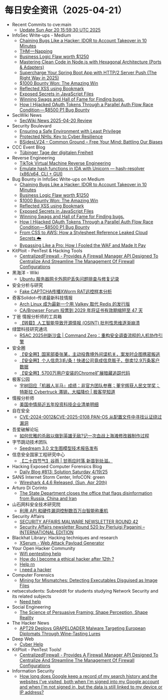 # 每日安全资讯（2025-04-21）

- Recent Commits to cve:main
  - [Update Sun Apr 20 15:59:30 UTC 2025](https://github.com/trickest/cve/commit/d1105969747a8dd102f293efab99303f928f9b0c)
- InfoSec Write-ups - Medium
  - [Chaining Bugs Like a Hacker: IDOR to Account Takeover in 10 Minutes](https://infosecwriteups.com/chaining-bugs-like-a-hacker-idor-to-account-takeover-in-10-minutes-db0cba198007?source=rss----7b722bfd1b8d---4)
  - [THM — Napping](https://infosecwriteups.com/thm-napping-c707974cb4c8?source=rss----7b722bfd1b8d---4)
  - [Business Logic Flaw worth $1250](https://infosecwriteups.com/business-logic-flaw-worth-1250-35efcd1b9af9?source=rss----7b722bfd1b8d---4)
  - [Mastering Clean Code in Node.js with Hexagonal Architecture (Ports & Adapters)](https://infosecwriteups.com/mastering-clean-code-in-node-js-with-hexagonal-architecture-ports-adapters-e3a343a8c649?source=rss----7b722bfd1b8d---4)
  - [Supercharge Your Spring Boot App with HTTP/2 Server Push (The Right Way in 2025)](https://infosecwriteups.com/supercharge-your-spring-boot-app-with-http-2-server-push-the-right-way-in-2025-6d1fc94d6c8f?source=rss----7b722bfd1b8d---4)
  - [$1000 Bounty Won: The Amazing Win](https://infosecwriteups.com/1000-bounty-won-the-amazing-win-22da06954089?source=rss----7b722bfd1b8d---4)
  - [Reflected XSS using Bookmark](https://infosecwriteups.com/reflected-xss-using-bookmark-937cf27c5725?source=rss----7b722bfd1b8d---4)
  - [Exposed Secrets in JavaScript Files](https://infosecwriteups.com/exposed-secrets-in-javascript-files-430a76834952?source=rss----7b722bfd1b8d---4)
  - [Winning Swags and Hall of Fame for Finding bugs.](https://infosecwriteups.com/winning-swags-and-hall-of-fame-for-finding-bugs-7402555fefe3?source=rss----7b722bfd1b8d---4)
  - [How I Hijacked OAuth Tokens Through a Parallel Auth Flow Race Condition — $8500 P1 Bug Bounty](https://infosecwriteups.com/how-i-hijacked-oauth-tokens-through-a-parallel-auth-flow-race-condition-8500-p1-bug-bounty-7af1cccc4d4c?source=rss----7b722bfd1b8d---4)
- SecWiki News
  - [SecWiki News 2025-04-20 Review](http://www.sec-wiki.com/?2025-04-20)
- Security Boulevard
  - [Ensuring a Safe Environment with Least Privilege](https://securityboulevard.com/2025/04/ensuring-a-safe-environment-with-least-privilege/?utm_source=rss&utm_medium=rss&utm_campaign=ensuring-a-safe-environment-with-least-privilege)
  - [Protected NHIs: Key to Cyber Resilience](https://securityboulevard.com/2025/04/protected-nhis-key-to-cyber-resilience/?utm_source=rss&utm_medium=rss&utm_campaign=protected-nhis-key-to-cyber-resilience)
  - [BSidesLV24 – Common Ground – Free Your Mind: Battling Our Biases](https://securityboulevard.com/2025/04/bsideslv24-common-ground-free-your-mind-battling-our-biases/?utm_source=rss&utm_medium=rss&utm_campaign=bsideslv24-common-ground-free-your-mind-battling-our-biases)
- CCC Event Blog
  - [Tübinger Tage der digitalen Freiheit](https://events.ccc.de/2025/04/20/tag-der-digitalen-freiheit4/)
- Reverse Engineering
  - [TikTok Virtual Machine Reverse Engineering](https://www.reddit.com/r/ReverseEngineering/comments/1k3ki03/tiktok_virtual_machine_reverse_engineering/)
  - [Emulate hash functions in IDA with Unicorn — hash-resolver (x86/x64, CLI + GUI)](https://www.reddit.com/r/ReverseEngineering/comments/1k3wykt/emulate_hash_functions_in_ida_with_unicorn/)
- Bug Bounty in InfoSec Write-ups on Medium
  - [Chaining Bugs Like a Hacker: IDOR to Account Takeover in 10 Minutes](https://infosecwriteups.com/chaining-bugs-like-a-hacker-idor-to-account-takeover-in-10-minutes-db0cba198007?source=rss----7b722bfd1b8d--bug_bounty)
  - [Business Logic Flaw worth $1250](https://infosecwriteups.com/business-logic-flaw-worth-1250-35efcd1b9af9?source=rss----7b722bfd1b8d--bug_bounty)
  - [$1000 Bounty Won: The Amazing Win](https://infosecwriteups.com/1000-bounty-won-the-amazing-win-22da06954089?source=rss----7b722bfd1b8d--bug_bounty)
  - [Reflected XSS using Bookmark](https://infosecwriteups.com/reflected-xss-using-bookmark-937cf27c5725?source=rss----7b722bfd1b8d--bug_bounty)
  - [Exposed Secrets in JavaScript Files](https://infosecwriteups.com/exposed-secrets-in-javascript-files-430a76834952?source=rss----7b722bfd1b8d--bug_bounty)
  - [Winning Swags and Hall of Fame for Finding bugs.](https://infosecwriteups.com/winning-swags-and-hall-of-fame-for-finding-bugs-7402555fefe3?source=rss----7b722bfd1b8d--bug_bounty)
  - [How I Hijacked OAuth Tokens Through a Parallel Auth Flow Race Condition — $8500 P1 Bug Bounty](https://infosecwriteups.com/how-i-hijacked-oauth-tokens-through-a-parallel-auth-flow-race-condition-8500-p1-bug-bounty-7af1cccc4d4c?source=rss----7b722bfd1b8d--bug_bounty)
  - [From CSS to AWS: How a Stylesheet Reference Leaked Cloud Secrets ☁️](https://infosecwriteups.com/from-css-to-aws-how-a-stylesheet-reference-leaked-cloud-secrets-%EF%B8%8F-c55e5048777e?source=rss----7b722bfd1b8d--bug_bounty)
  - [Bypassing Like a Pro: How I Fooled the WAF and Made It Pay](https://infosecwriteups.com/bypassing-like-a-pro-how-i-fooled-the-waf-and-made-it-pay-e433193e1d9d?source=rss----7b722bfd1b8d--bug_bounty)
- KitPloit - PenTest &amp; Hacking Tools
  - [CentralizedFirewall - Provides A Firewall Manager API Designed To Centralize And Streamline The Management Of Firewall Configurations](http://www.kitploit.com/2025/04/centralizedfirewall-provides-firewall.html)
- 黑海洋 - Wiki
  - [Ubuntu 服务器网卡外网IP丢失问题排查与修复记录](https://blog.upx8.com/4759)
- 安全分析与研究
  - [Fake CAPTCHA传播XWorm RAT远控样本分析](https://mp.weixin.qq.com/s?__biz=MzA4ODEyODA3MQ==&mid=2247491652&idx=1&sn=e363808b2b9aec4a61d95a966f5501dd&subscene=0)
- 奇客Solidot–传递最新科技情报
  - [Arch Linux 成为最新一个用 Valkey 取代 Redis 的发行版](https://www.solidot.org/story?sid=81095)
  - [CA/Browser Forum 投票到 2029 年将证书有效期缩短至 47 天](https://www.solidot.org/story?sid=81094)
- 丁爸 情报分析师的工具箱
  - [【转载】人工智能导致开源情报 (OSINT) 批判性思维逐渐崩溃](https://mp.weixin.qq.com/s?__biz=MzI2MTE0NTE3Mw==&mid=2651149778&idx=1&sn=640327cd28d188e93e5b1305767c4735&subscene=0)
- 绿盟科技研究通讯
  - [RSAC 2025创新沙盒 | Command Zero：重构安全调查流程的人机协作引擎](https://mp.weixin.qq.com/s?__biz=MzIyODYzNTU2OA==&mid=2247498676&idx=1&sn=9361940cf30e7f16cfb5dc6ec90144cf&subscene=0)
- 安全圈
  - [【安全圈】国家部委张某，主动投靠境外间谍机关，案发时企图携密叛逃](https://mp.weixin.qq.com/s?__biz=MzIzMzE4NDU1OQ==&mid=2652069186&idx=1&sn=61924afdbc1ff980ab4242f33589c352&subscene=0)
  - [【安全圈】个人信息3毛/条！快递公司竟成信息贩子，倒卖12.9万条客户数据](https://mp.weixin.qq.com/s?__biz=MzIzMzE4NDU1OQ==&mid=2652069186&idx=2&sn=13b718634e721adf6bd2013d5b004d40&subscene=0)
  - [【安全圈】5700万用户安装的Chrome扩展暗藏追踪代码](https://mp.weixin.qq.com/s?__biz=MzIzMzE4NDU1OQ==&mid=2652069186&idx=3&sn=2b50780a02195bca113399ee09912a67&subscene=0)
- 极客公园
  - [宇树回应「机器人半马」成绩：非官方团队参赛；董宇辉获人民文学奖；特斯拉 Cybertruck 滞销，大幅降价 | 极客早知道](https://mp.weixin.qq.com/s?__biz=MTMwNDMwODQ0MQ==&mid=2653077897&idx=1&sn=a2f0d6b73a582bf1ae2f3f882b22a9d9&subscene=0)
- 情报分析师
  - [美国中情局近五年投资科技企业清单明细](https://mp.weixin.qq.com/s?__biz=MzA3Mjc1MTkwOA==&mid=2650560744&idx=1&sn=f19d53e8cd16a90cd4778caf54f7023d&subscene=0)
- 自在安全
  - [CVE-2024-0012&CVE-2025-0108 PAN-OS 从配置文件中寻找认证绕过漏洞](https://mp.weixin.qq.com/s?__biz=Mzk0NTU5Mjg0Ng==&mid=2247491776&idx=1&sn=8fe7433aaae447fe8dc9569ef0f44bc3&subscene=0)
- 吾爱破解论坛
  - [如何优雅的杀敌以做到英雄无敌?记一次血战上海滩修改器制作过程](https://mp.weixin.qq.com/s?__biz=MjM5Mjc3MDM2Mw==&mid=2651142521&idx=1&sn=cf66e4ca95f972eab6032873d99339fc&subscene=0)
- 字节跳动技术团队
  - [Seedream 3.0 文生图模型技术报告发布](https://mp.weixin.qq.com/s?__biz=MzI1MzYzMjE0MQ==&mid=2247514123&idx=1&sn=6195baa554590c35d1b162cbdfff3998&subscene=0)
- 信息安全国家工程研究中心
  - [【二十四节气】谷雨 | 甘雨应时落,新苗到处滋。](https://mp.weixin.qq.com/s?__biz=MzU5OTQ0NzY3Ng==&mid=2247499347&idx=1&sn=490c21177937b430d01450dd97867842&subscene=0)
- Hacking Exposed Computer Forensics Blog
  - [Daily Blog #813: Solution Saturday 4/19/25](https://www.hecfblog.com/2025/04/daily-blog-813-solution-saturday-41925.html)
- SANS Internet Storm Center, InfoCON: green
  - [Wireshark 4.4.6 Released, (Sun, Apr 20th)](https://isc.sans.edu/diary/rss/31872)
- Arturo Di Corinto
  - [The State Department closes the office that flags disinformation from Russia, China and Iran](https://dicorinto.it/articoli/the-state-department-closes-the-office-that-flags-disinformation-from-russia-china-and-iran/)
- 山石网科安全技术研究院
  - [利用 API 和硬件漏洞控制数百万台智能称重机](https://mp.weixin.qq.com/s?__biz=MzUzMDUxNTE1Mw==&mid=2247511702&idx=1&sn=cf6f539d15581b23e00b54cfb765c33c&subscene=0)
- Security Affairs
  - [SECURITY AFFAIRS MALWARE NEWSLETTER ROUND 42](https://securityaffairs.com/176725/malware/security-affairs-malware-newsletter-round-42.html)
  - [Security Affairs newsletter Round 520 by Pierluigi Paganini – INTERNATIONAL EDITION](https://securityaffairs.com/176716/breaking-news/security-affairs-newsletter-round-520-by-pierluigi-paganini-international-edition.html)
- Blackhat Library: Hacking techniques and research
  - [XSerum - Web Attack Payload Generator](https://www.reddit.com/r/blackhat/comments/1k3x7it/xserum_web_attack_payload_generator/)
- Your Open Hacker Community
  - [Wifi pentesting help](https://www.reddit.com/r/HowToHack/comments/1k3f96g/wifi_pentesting_help/)
  - [How do I become a ethical hacker after 12th ?](https://www.reddit.com/r/HowToHack/comments/1k3segn/how_do_i_become_a_ethical_hacker_after_12th/)
  - [Help rn](https://www.reddit.com/r/HowToHack/comments/1k3r3ks/help_rn/)
  - [i need a hacker](https://www.reddit.com/r/HowToHack/comments/1k3rp4p/i_need_a_hacker/)
- Computer Forensics
  - [Mining for Mismatches: Detecting Executables Disguised as Image Files](https://www.reddit.com/r/computerforensics/comments/1k3l9k8/mining_for_mismatches_detecting_executables/)
- netsecstudents: Subreddit for students studying Network Security and its related subjects
  - [Need help](https://www.reddit.com/r/netsecstudents/comments/1k3kk7l/need_help/)
- Social Engineering
  - [The Science of Persuasive Framing: Shape Perception, Shape Reality](https://www.reddit.com/r/SocialEngineering/comments/1k3qnfj/the_science_of_persuasive_framing_shape/)
- The Hacker News
  - [APT29 Deploys GRAPELOADER Malware Targeting European Diplomats Through Wine-Tasting Lures](https://thehackernews.com/2025/04/apt29-deploys-grapeloader-malware.html)
- Deep Web
  - [Cyber Help](https://www.reddit.com/r/deepweb/comments/1k3vjnx/cyber_help/)
- KitPloit - PenTest Tools!
  - [CentralizedFirewall - Provides A Firewall Manager API Designed To Centralize And Streamline The Management Of Firewall Configurations](http://www.kitploit.com/2025/04/centralizedfirewall-provides-firewall.html)
- Information Security
  - [How long does Google keep a record of my search history and the websites I've visited, both when I'm signed into my Google account and when I'm not signed in, but the data is still linked to my device or IP address?](https://www.reddit.com/r/Information_Security/comments/1k3trbq/how_long_does_google_keep_a_record_of_my_search/)
